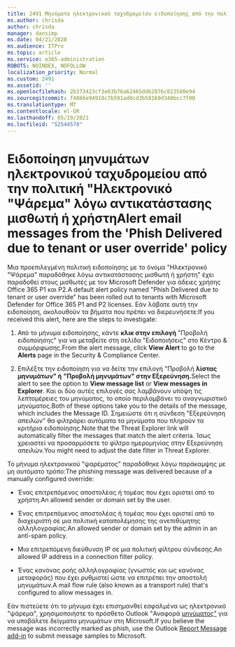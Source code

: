 ```yaml
---
title: 2491 Μηνύματα ηλεκτρονικού ταχυδρομείου ειδοποίησης από την πολιτική "Παράδοση ηλεκτρονικού "ψαρέματος" λόγω αντικατάστασης μισθωτή ή χρήστη
ms.author: chrisda
author: chrisda
manager: dansimp
ms.date: 04/21/2020
ms.audience: ITPro
ms.topic: article
ms.service: o365-administration
ROBOTS: NOINDEX, NOFOLLOW
localization_priority: Normal
ms.custom: 2491
ms.assetid: ''
ms.openlocfilehash: 2b373423cf3e63b76a62465dd62076c023580e94
ms.sourcegitcommit: f4866e94918c7b591ad0cd3b58169d340bcc7f00
ms.translationtype: MT
ms.contentlocale: el-GR
ms.lasthandoff: 05/19/2021
ms.locfileid: "52544578"
---
```

# <a name="alert-email-messages-from-the-phish-delivered-due-to-tenant-or-user-override-policy"></a><span data-ttu-id="deb9b-102">Ειδοποίηση μηνυμάτων ηλεκτρονικού ταχυδρομείου από την πολιτική "Ηλεκτρονικό "Ψάρεμα" λόγω αντικατάστασης μισθωτή ή χρήστη</span><span class="sxs-lookup"><span data-stu-id="deb9b-102">Alert email messages from the 'Phish Delivered due to tenant or user override' policy</span></span>

<span data-ttu-id="deb9b-103">Μια προεπιλεγμένη πολιτική ειδοποίησης με το όνομα "Ηλεκτρονικό "Ψάρεμα" παραδόθηκε λόγω αντικατάστασης μισθωτή ή χρήστη" έχει παραδοθεί στους μισθωτές με τον Microsoft Defender για άδειες χρήσης Office 365 P1 και P2.</span><span class="sxs-lookup"><span data-stu-id="deb9b-103">A default alert policy named "Phish Delivered due to tenant or user override" has been rolled out to tenants with Microsoft Defender for Office 365 P1 and P2 licenses.</span></span> <span data-ttu-id="deb9b-104">Εάν λάβατε αυτή την ειδοποίηση, ακολουθούν τα βήματα που πρέπει να διερευνήσετε:</span><span class="sxs-lookup"><span data-stu-id="deb9b-104">If you received this alert, here are the steps to investigate:</span></span>

1. <span data-ttu-id="deb9b-105">Από το μήνυμα ειδοποίησης, κάντε  **κλικ στην επιλογή** "Προβολή ειδοποίησης" για να μεταβείτε στη σελίδα "Ειδοποιήσεις" στο Κέντρο & συμμόρφωσης.</span><span class="sxs-lookup"><span data-stu-id="deb9b-105">From the alert message, click **View Alert** to go to the **Alerts** page in the Security & Compliance Center.</span></span>

2. <span data-ttu-id="deb9b-106">Επιλέξτε την ειδοποίηση για να δείτε την επιλογή "Προβολή **λίστας μηνυμάτων" ή** **"Προβολή μηνυμάτων" στην Εξερεύνηση.**</span><span class="sxs-lookup"><span data-stu-id="deb9b-106">Select the alert to see the option to **View message list** or **View messages in Explorer**.</span></span> <span data-ttu-id="deb9b-107">Και οι δύο αυτές επιλογές σας λαμβάνουν υπόψη τις λεπτομέρειες του μηνύματος, το οποίο περιλαμβάνει το αναγνωριστικό μηνύματος.</span><span class="sxs-lookup"><span data-stu-id="deb9b-107">Both of these options take you to the details of the message, which includes the Message ID.</span></span> <span data-ttu-id="deb9b-108">Σημειώστε ότι η σύνδεση "Εξερεύνηση απειλών" θα φιλτράρει αυτόματα τα μηνύματα που πληρούν τα κριτήρια ειδοποίησης.</span><span class="sxs-lookup"><span data-stu-id="deb9b-108">Note that the Threat Explorer link will automatically filter the messages that match the alert criteria.</span></span> <span data-ttu-id="deb9b-109">Ίσως χρειαστεί να προσαρμόσετε το φίλτρο ημερομηνίας στην Εξερεύνηση απειλών.</span><span class="sxs-lookup"><span data-stu-id="deb9b-109">You might need to adjust the date filter in Threat Explorer.</span></span>

<span data-ttu-id="deb9b-110">Το μήνυμα ηλεκτρονικού "ψαρέματος" παραδόθηκε λόγω παράκαμψης με μη αυτόματο τρόπο:</span><span class="sxs-lookup"><span data-stu-id="deb9b-110">The phishing message was delivered because of a manually configured override:</span></span>

- <span data-ttu-id="deb9b-111">Ένας επιτρεπόμενος αποστολέας ή τομέας που έχει οριστεί από το χρήστη.</span><span class="sxs-lookup"><span data-stu-id="deb9b-111">An allowed sender or domain set by the user.</span></span>

- <span data-ttu-id="deb9b-112">Ένας επιτρεπόμενος αποστολέας ή τομέας που έχει οριστεί από το διαχειριστή σε μια πολιτική καταπολέμησης της ανεπιθύμητης αλληλογραφίας.</span><span class="sxs-lookup"><span data-stu-id="deb9b-112">An allowed sender or domain set by the admin in an anti-spam policy.</span></span>

- <span data-ttu-id="deb9b-113">Μια επιτρεπόμενη διεύθυνση IP σε μια πολιτική φίλτρου σύνδεσης.</span><span class="sxs-lookup"><span data-stu-id="deb9b-113">An allowed IP address in a connection filter policy.</span></span>

- <span data-ttu-id="deb9b-114">Ένας κανόνας ροής αλληλογραφίας (γνωστός και ως κανόνας μεταφοράς) που έχει ρυθμιστεί ώστε να επιτρέπει την αποστολή μηνυμάτων.</span><span class="sxs-lookup"><span data-stu-id="deb9b-114">A mail flow rule (also known as a transport rule) that's configured to allow messages in.</span></span>

<span data-ttu-id="deb9b-115">Εάν πιστεύετε ότι το μήνυμα έχει επισημανθεί εσφαλμένα ως ηλεκτρονικό "ψάρεμα", χρησιμοποιήστε το πρόσθετο Outlook "Αναφορά [μηνύματος"](https://support.office.com/article/b5caa9f1-cdf3-4443-af8c-ff724ea719d2) για να υποβάλετε δείγματα μηνυμάτων στη Microsoft.</span><span class="sxs-lookup"><span data-stu-id="deb9b-115">If you believe the message was incorrectly marked as phish, use the Outlook [Report Message add-in](https://support.office.com/article/b5caa9f1-cdf3-4443-af8c-ff724ea719d2) to submit message samples to Microsoft.</span></span>
